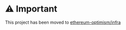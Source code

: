# ⚠️  Important
This project has been moved to [ethereum-optimism/infra](https://github.com/ethereum-optimism/infra)
